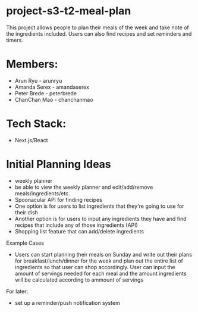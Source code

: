 # project-s3-t2-meal-plan

This project allows people to plan their meals of the week and take note of the ingredients included. Users can also find recipes and set reminders and timers.

# Members:
* Arun Ryu - arunryu
* Amanda Serex - amandaserex
* Peter Brede - peterbrede
* ChanChan Mao - chanchanmao

# Tech Stack:
* Next.js/React

# Initial Planning Ideas
* weekly planner
* be able to view the weekly planner and edit/add/remove meals/ingredients/etc.
* Spoonacular API for finding recipes
* One option is for users to list ingredients that they're going to use for their dish
* Another option is for users to input any ingredients they have and find recipes that include any of those ingredients (API)
* Shopping list feature that can add/delete ingredients

Example Cases
* Users can start planning their meals on Sunday and write out their plans for breakfast/lunch/dinner for the week and plan out the entire list of ingredients so that user can shop accordingly. User can input the amount of servings needed for each meal and the amount ingredients will be calculated according to ammount of servings

For later:
* set up a reminder/push notification system

